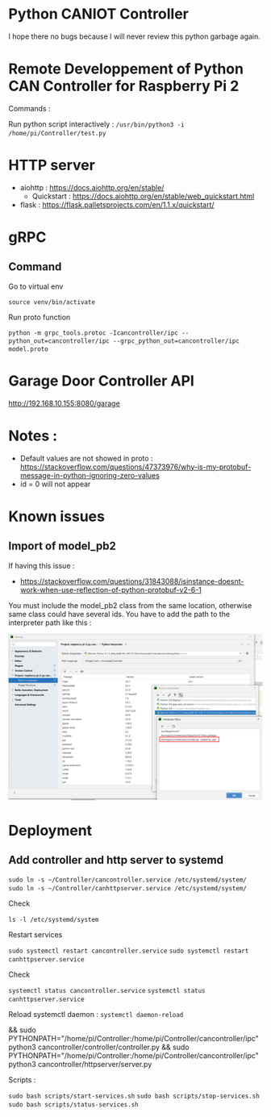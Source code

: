 # Python CANIOT Controller

I hope there no bugs because I will never review this python garbage again.

# Remote Developpement of Python CAN Controller for Raspberry Pi 2

Commands :

Run python script interactively : `/usr/bin/python3 -i /home/pi/Controller/test.py`

# HTTP server

- aiohttp : https://docs.aiohttp.org/en/stable/
  - Quickstart : https://docs.aiohttp.org/en/stable/web_quickstart.html
- flask : https://flask.palletsprojects.com/en/1.1.x/quickstart/

# gRPC

## Command 

Go to virtual env

```
source venv/bin/activate
```

Run proto function
```
python -m grpc_tools.protoc -Icancontroller/ipc --python_out=cancontroller/ipc --grpc_python_out=cancontroller/ipc model.proto
```

# Garage Door Controller API

http://192.168.10.155:8080/garage

# Notes :

- Default values are not showed in proto : https://stackoverflow.com/questions/47373976/why-is-my-protobuf-message-in-python-ignoring-zero-values
- id = 0 will not appear

# Known issues

## Import of model_pb2

If having this issue :
- https://stackoverflow.com/questions/31843088/isinstance-doesnt-work-when-use-reflection-of-python-protobuf-v2-6-1

You must include the model_pb2 class from the same location, otherwise same class could have several ids.
You have to add the path to the interpreter path like this :

![](./pics/add_proto_path.png)

# Deployment

## Add controller and http server to systemd

`sudo ln -s ~/Controller/cancontroller.service /etc/systemd/system/`
`sudo ln -s ~/Controller/canhttpserver.service /etc/systemd/system/`

Check

`ls -l /etc/systemd/system`

Restart services

`sudo systemctl restart cancontroller.service`
`sudo systemctl restart canhttpserver.service`

Check

`systemctl status cancontroller.service`
`systemctl status canhttpserver.service`

Reload systemctl daemon : `systemctl daemon-reload`

 && sudo PYTHONPATH="/home/pi/Controller:/home/pi/Controller/cancontroller/ipc" python3 cancontroller/controller/controller.py
 && sudo PYTHONPATH="/home/pi/Controller:/home/pi/Controller/cancontroller/ipc" python3 cancontroller/httpserver/server.py
 

Scripts :

`sudo bash scripts/start-services.sh`
`sudo bash scripts/stop-services.sh`
`sudo bash scripts/status-services.sh`